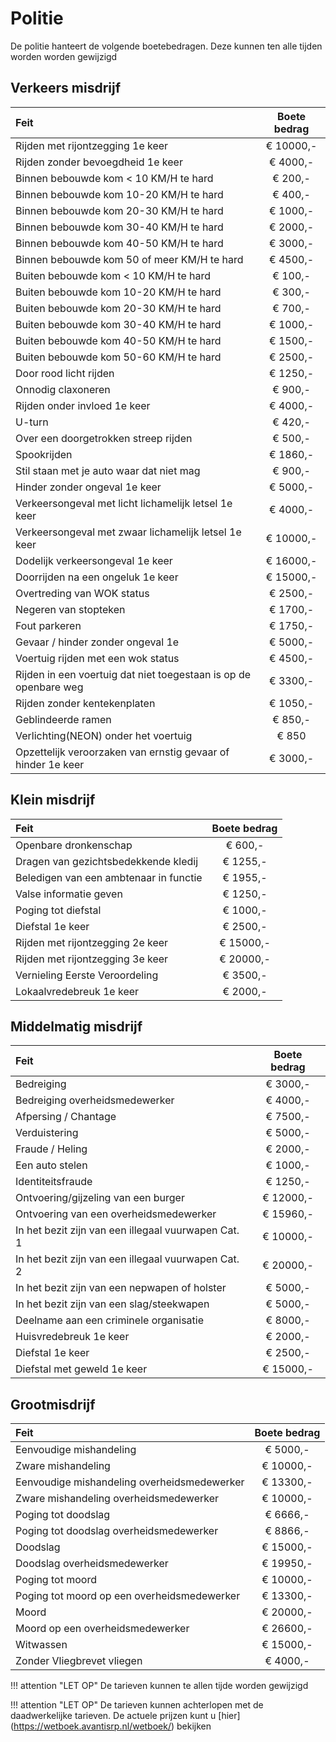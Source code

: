 # Politie

De politie hanteert de volgende boetebedragen. Deze kunnen ten alle tijden worden worden gewijzigd

## Verkeers misdrijf

|Feit|Boete bedrag|
|:---|:----:|
| Rijden met rijontzegging 1e keer | € 10000,- |
| Rijden zonder bevoegdheid 1e keer | € 4000,- |
| Binnen bebouwde kom < 10 KM/H te hard | € 200,- |
| Binnen bebouwde kom 10-20 KM/H te hard | € 400,- |
| Binnen bebouwde kom 20-30 KM/H te hard | € 1000,- |
| Binnen bebouwde kom 30-40 KM/H te hard | € 2000,- |
| Binnen bebouwde kom 40-50 KM/H te hard | € 3000,- |
| Binnen bebouwde kom 50 of meer KM/H te hard | € 4500,- |
| Buiten bebouwde kom < 10 KM/H te hard | € 100,- |
| Buiten bebouwde kom 10-20 KM/H te hard | € 300,- |
| Buiten bebouwde kom 20-30 KM/H te hard | € 700,- |
| Buiten bebouwde kom 30-40 KM/H te hard | € 1000,- |
| Buiten bebouwde kom 40-50 KM/H te hard | € 1500,- |
| Buiten bebouwde kom 50-60 KM/H te hard | € 2500,- |
| Door rood licht rijden | € 1250,- |
| Onnodig claxoneren | € 900,- |
| Rijden onder invloed 1e keer| € 4000,- |
| U-turn | € 420,- |
| Over een doorgetrokken streep rijden | € 500,- |
| Spookrijden | € 1860,- |
| Stil staan met je auto waar dat niet mag | € 900,- |
| Hinder zonder ongeval 1e keer | € 5000,- |
| Verkeersongeval met licht lichamelijk letsel 1e keer | € 4000,- |
| Verkeersongeval met zwaar lichamelijk letsel 1e keer | € 10000,- |
| Dodelijk verkeersongeval 1e keer | € 16000,- |
| Doorrijden na een ongeluk 1e keer | € 15000,- |
| Overtreding van WOK status | € 2500,- |
| Negeren van stopteken | € 1700,- |
| Fout parkeren | € 1750,- |
| Gevaar / hinder zonder ongeval 1e | € 5000,- |
| Voertuig rijden met een wok status | € 4500,- |
| Rijden in een voertuig dat niet toegestaan is op de openbare weg | € 3300,- |
| Rijden zonder kentekenplaten | € 1050,- |
| Geblindeerde ramen | € 850,- |
| Verlichting(NEON) onder het voertuig | € 850 |
| Opzettelijk veroorzaken van ernstig gevaar of hinder 1e keer | € 3000,- |


## Klein misdrijf

|Feit|Boete bedrag|
|:---|:---:|
| Openbare dronkenschap | € 600,- |
| Dragen van gezichtsbedekkende kledij | € 1255,- |
| Beledigen van een ambtenaar in functie | € 1955,- |
| Valse informatie geven | € 1250,- |
| Poging tot diefstal | € 1000,- |
| Diefstal 1e keer | € 2500,- |
| Rijden met rijontzegging 2e keer | € 15000,- |
| Rijden met rijontzegging 3e keer | € 20000,- |
| Vernieling Eerste Veroordeling | € 3500,- |
| Lokaalvredebreuk 1e keer | € 2000,- |


## Middelmatig misdrijf

|Feit|Boete bedrag|
|:---|:---:|
| Bedreiging | € 3000,- |
| Bedreiging overheidsmedewerker | € 4000,- |
| Afpersing / Chantage | € 7500,- |
| Verduistering | € 5000,- |
| Fraude / Heling | € 2000,- |
| Een auto stelen | € 1000,- |
| Identiteitsfraude | € 1250,- |
| Ontvoering/gijzeling van een burger | € 12000,- |
| Ontvoering van een overheidsmedewerker | € 15960,- |
| In het bezit zijn van een illegaal vuurwapen Cat. 1 | € 10000,- |
| In het bezit zijn van een illegaal vuurwapen Cat. 2 | € 20000,- |
| In het bezit zijn van een nepwapen of holster | € 5000,- |
| In het bezit zijn van een slag/steekwapen | € 5000,- |
| Deelname aan een criminele organisatie | € 8000,- |
| Huisvredebreuk 1e keer | € 2000,- |
| Diefstal 1e keer | € 2500,- |
| Diefstal met geweld 1e keer | € 15000,- |



## Grootmisdrijf

|Feit|Boete bedrag|
|:--|:---:|
| Eenvoudige mishandeling | € 5000,- |
| Zware mishandeling | € 10000,- |
| Eenvoudige mishandeling overheidsmedewerker | € 13300,- |
| Zware mishandeling overheidsmedewerker | € 10000,- |
| Poging tot doodslag | € 6666,- |
| Poging tot doodslag overheidsmedewerker | € 8866,- |
| Doodslag | € 15000,- |
| Doodslag overheidsmedewerker | € 19950,- |
| Poging tot moord | € 10000,- |
| Poging tot moord op een overheidsmedewerker | € 13300,- |
| Moord | € 20000,- |
| Moord op een overheidsmedewerker | € 26600,- |
| Witwassen | € 15000,- |
| Zonder Vliegbrevet vliegen | € 4000,- |

!!! attention "LET OP"
    De tarieven kunnen te allen tijde worden gewijzigd 


!!! attention "LET OP"
    De tarieven kunnen achterlopen met de daadwerkelijke tarieven. De actuele prijzen kunt u [hier] (https://wetboek.avantisrp.nl/wetboek/) bekijken

